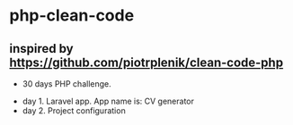 # php-clean-code

## inspired by https://github.com/piotrplenik/clean-code-php

- 30 days PHP challenge.

* day 1. Laravel app. App name is: CV generator
* day 2. Project configuration
